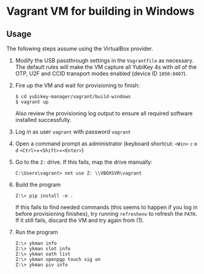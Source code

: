 Vagrant VM for building in Windows
===


Usage
---

The following steps assume using the VirtualBox provider.

 1. Modify the USB passthrough settings in the `Vagrantfile` as necessary. The
    default rules will make the VM capture all YubiKey 4s with _all_ of the OTP,
    U2F and CCID transport modes enabled (device ID `1050:0407`).

 2. Fire up the VM and wait for provisioning to finish:

        $ cd yubikey-manager/vagrant/build-windows
        $ vagrant up

    Also review the provisioning log output to ensure all required software
    installed successfully.

 3. Log in as user `vagrant` with password `vagrant`
 4. Open a command prompt as administrator (keyboard shortcut: `<Win>` `c` `m` `d` `<Ctrl>`+`<Shift>`+`<Enter>`)
 5. Go to the `Z:` drive. If this fails, map the drive manually:

        C:\Users\vagrant> net use Z: \\VBOXSVR\vagrant

 6. Build the program

        Z:\> pip install -e .

    If this fails to find needed commands (this seems to happen if you log in
    before provisioning finishes), try running `refreshenv` to refresh the
    `PATH`. If it still fails, discard the VM and try again from (1).

 7. Run the program

        Z:\> ykman info
        Z:\> ykman slot info
        Z:\> ykman oath list
        Z:\> ykman openpgp touch sig on
        Z:\> ykman piv info
